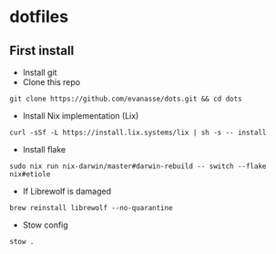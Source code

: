 # dotfiles
## First install
- Install git
- Clone this repo
```
git clone https://github.com/evanasse/dots.git && cd dots
```
- Install Nix implementation (Lix)
```
curl -sSf -L https://install.lix.systems/lix | sh -s -- install
```
- Install flake
```
sudo nix run nix-darwin/master#darwin-rebuild -- switch --flake nix#etiole
```
- If Librewolf is damaged
```
brew reinstall librewolf --no-quarantine
```
- Stow config
```
stow .
```

